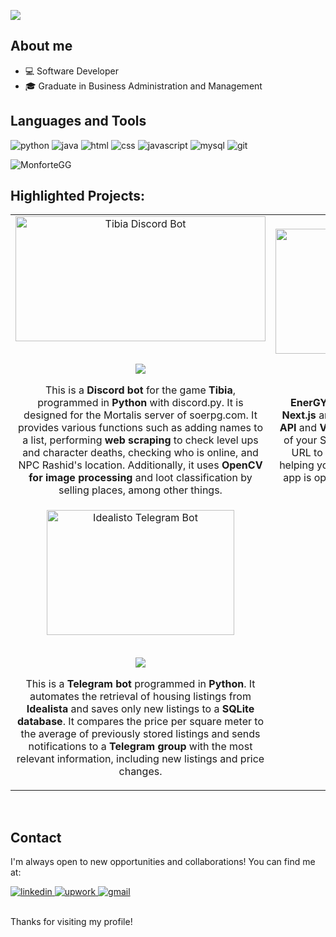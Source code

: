 
 <img src="https://i.imgur.com/Gn8h1FP.png"></img>
</div>

## About me
- 💻 Software Developer
- 🎓 Graduate in Business Administration and Management

## Languages and Tools
<img alt="python" src="https://img.shields.io/badge/Python-3776AB?style=for-the-badge&logo=python&logoColor=white" /> <img alt="java" src="https://img.shields.io/badge/Java-ED8B00?style=for-the-badge&logo=java&logoColor=white" /> <img alt="html" src="https://img.shields.io/badge/HTML5-E34F26?style=for-the-badge&logo=html5&logoColor=white" /> <img alt="css" src="https://img.shields.io/badge/CSS3-1572B6?style=for-the-badge&logo=css3&logoColor=white" /> <img alt="javascript" src="https://img.shields.io/badge/JavaScript-F7DF1E?style=for-the-badge&logo=javascript&logoColor=black" /> <img alt="mysql" src="https://img.shields.io/badge/MySQL-00000F?style=for-the-badge&logo=mysql&logoColor=white" /> <img alt="git" src="https://img.shields.io/badge/GIT-E44C30?style=for-the-badge&logo=git&logoColor=white" />

<p><img align="center" src="https://github-readme-stats.vercel.app/api/top-langs?username=MonforteGG&show_icons=true&locale=en&layout=compact" alt="MonforteGG" /></p>

## Highlighted Projects:
<table>
<tr>
<td width="50%"; padding: 0; vertical-align: top;>
<div align="center">
<a href="https://github.com/MonforteGG/soe-bot" target="_blank"><img src="https://i.imgur.com/edrGlY0.png" width="400" height="200" alt="Tibia Discord Bot"></a>
<p>
<br>
<a href="https://github.com/MonforteGG/soe-bot" target="_blank">
<img src="https://img.shields.io/badge/CODE-ff9?style=for-the-badge&logo=github&logoColor=black">
</a>
</p>
<p>This is a <strong>Discord bot</strong> for the game <strong>Tibia</strong>, programmed in <strong>Python</strong> with discord.py. It is designed for the Mortalis server of soerpg.com. It provides various functions such as adding names to a list, performing <strong>web scraping</strong> to check level ups and character deaths, checking who is online, and NPC Rashid's location. Additionally, it uses <strong>OpenCV for image processing</strong> and loot classification by selling places, among other things.
</p>
</div>

</td>
<td width="50%"; padding: 0; vertical-align: top;>
<div align="center">
<a href="https://github.com/MonforteGG/energym" target="_blank"><img src="https://i.imgur.com/mxCV2AC.png" width="400" height="200" alt="Tibia Discord Bot"></a>
<p>
<br>
<a href="https://github.com/MonforteGG/energym" target="_blank">
<img src="https://img.shields.io/badge/CODE-ff9?style=for-the-badge&logo=github&logoColor=black">
</a>
</p>
<p> <strong>EnerGYM</strong> is a <strong>web application</strong> developed with <strong>Next.js</strong> and <strong>Tailwind CSS</strong>. It leverages the <strong>Spotify API</strong> and <strong>Vercel AI SDK</strong> to analyze the energy levels of your Spotify playlists. Simply input your playlist URL to receive an energy score for each song, helping you curate the perfect workout playlist. The app is optimized for both mobile and desktop use.
</p>
</div>

</td>
</tr>
<tr>
<td width="50%"; padding: 0; vertical-align: top;>
<div align="center">
<a href="https://github.com/MonforteGG/idealisto" target="_blank"><img src="https://i.imgur.com/ygK374Y.png" width="300" height="200" alt="Idealisto Telegram Bot"></a>
<p>
<br>
<a href="https://github.com/MonforteGG/idealisto" target="_blank">
<img src="https://img.shields.io/badge/CODE-ff9?style=for-the-badge&logo=github&logoColor=black">
</a>
</p>
<p>This is a <strong>Telegram bot</strong> programmed in <strong>Python</strong>. It automates the retrieval of housing listings from <strong>Idealista</strong> and saves only new listings to a <strong>SQLite database</strong>. It compares the price per square meter to the average of previously stored listings and sends notifications to a <strong>Telegram group</strong> with the most relevant information, including new listings and price changes.
</p>
</div>

</td>
</tr>
</table>

<br>

## Contact

I'm always open to new opportunities and collaborations! You can find me at:

<a href="https://www.linkedin.com/in/albdiamun/" target="_blank">
    <img alt="linkedin" src="https://img.shields.io/badge/LinkedIn-0077B5?style=for-the-badge&logo=linkedin&logoColor=white" />
</a>
<a href="https://www.upwork.com/freelancers/~0128aa2578b92fc863?mp_source=share" target="_blank">
    <img alt="upwork" src="https://img.shields.io/badge/UpWork-6FDA44?style=for-the-badge&logo=Upwork&logoColor=white" />
</a>
<a href="mailto:albdiamun@gmail.com">
    <img alt="gmail" src="https://img.shields.io/badge/Gmail-D14836?style=for-the-badge&logo=gmail&logoColor=white" />
</a>

<br>
<br>

Thanks for visiting my profile!
